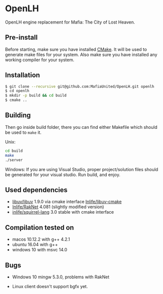 # OpenLH

OpenLH engine replacement for Mafia: The City of Lost Heaven.

## Pre-install
Before starting, make sure you have installed [CMake](https://cmake.org/). It will be used to generate make files for your system.
Also make sure you have installed any working compiler for your system.

## Installation

```sh
$ git clone --recursive git@github.com:MafiaUnited/OpenLH.git openlh
$ cd openlh
$ mkdir -p build && cd build
$ cmake ..
```

## Building

Then go inside build folder, there you can find either Makefile which should be used to `make` it.

Unix:

```sh
cd build
make
./server
```

Windows:
If you are using Visual Studio, proper project/solution files should be generated for your visual studio.
Run build, and enjoy.

## Used dependencies
* [libuv/libuv](https://github.com/libuv/libuv) 1.9.0 via cmake interface [Inlife/libuv-cmake](https://github.com/Inlife/libuv-cmake)
* [Inlife/RakNet](https://github.com/Inlife/RakNet) 4.081 (slightly modified version)
* [inlife/squirrel-lang](https://github.com/inlife/squirrel-lang) 3.0 stable with cmake interface

## Compilation tested on
* macos 10.12.2 with g++ 4.2.1
* ubuntu 16.04 with g++
* windows 10 with msvc 14.0

## Bugs
* Windows 10 mingw 5.3.0, problems with RakNet
- Linux client doesn't support bgfx yet.
